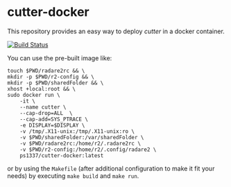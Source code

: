 # cutter-docker

This repository provides an easy way to deploy *cutter* in a docker container.

[![Build Status](https://travis-ci.org/ps1337/cutter-docker.png?branch=master)](https://travis-ci.org/ps1337/cutter-docker)

You can use the pre-built image like:
```
touch $PWD/radare2rc && \
mkdir -p $PWD/r2-config && \
mkdir -p $PWD/sharedFolder && \
xhost +local:root && \
sudo docker run \
    -it \
    --name cutter \
    --cap-drop=ALL  \
    --cap-add=SYS_PTRACE \
    -e DISPLAY=$DISPLAY \
    -v /tmp/.X11-unix:/tmp/.X11-unix:ro \
    -v $PWD/sharedFolder:/var/sharedFolder \
    -v $PWD/radare2rc:/home/r2/.radare2rc \
    -v $PWD/r2-config:/home/r2/.config/radare2 \
    ps1337/cutter-docker:latest
```

or by using the `Makefile` (after additional configuration to make it fit your needs) by executing `make build` and `make run`.
